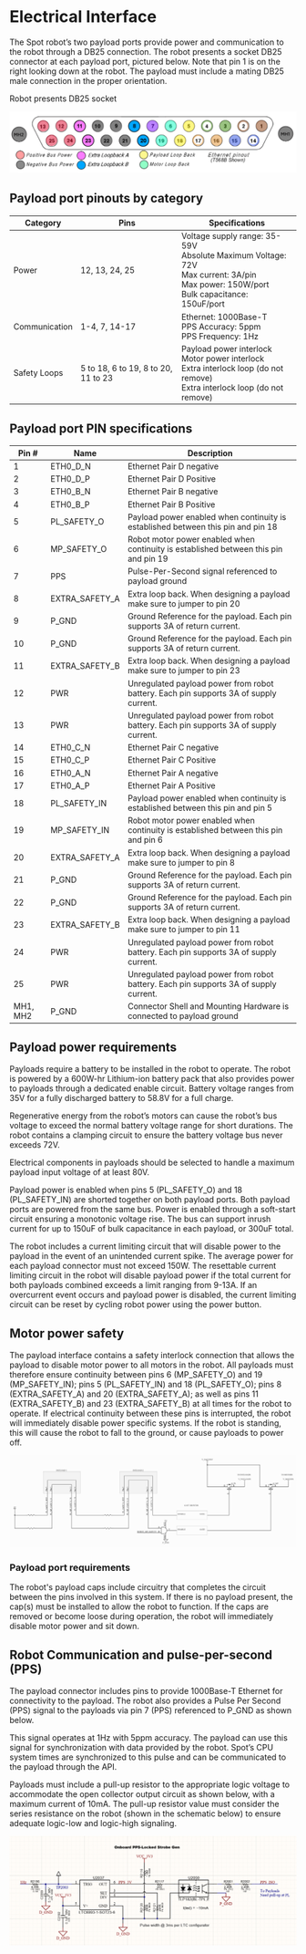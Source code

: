 <!--
Copyright (c) 2023 Boston Dynamics, Inc.  All rights reserved.

Downloading, reproducing, distributing or otherwise using the SDK Software
is subject to the terms and conditions of the Boston Dynamics Software
Development Kit License (20191101-BDSDK-SL).
-->

# Electrical Interface

The Spot robot’s two payload ports provide power and communication to the robot through a DB25 connection. The robot presents a socket DB25 connector at each payload port, pictured below. Note that pin 1 is on the right looking down at the robot. The payload must include a mating DB25 male connection in the proper orientation.

Robot presents DB25 socket

![db25 connector][elec-image1]


## Payload port pinouts by category


| Category | Pins | Specifications |
| -------- | ---- | -------------- |
| Power |	12, 13, 24, 25 |	Voltage supply range: 35-59V<br>Absolute Maximum Voltage: 72V<br>Max current: 3A/pin<br>Max power: 150W/port<br>Bulk capacitance: 150uF/port
| Communication |	1-4, 7, 14-17 |	Ethernet: 1000Base-T<br>PPS Accuracy: 5ppm<br>PPS Frequency: 1Hz
| Safety Loops |	5 to 18, 6 to 19, 8 to 20, 11 to 23 | Payload power interlock<br>Motor power interlock<br>Extra interlock loop (do not remove)<br>Extra interlock loop (do not remove)






## Payload port PIN specifications


| Pin # | Name | Description |
| ----- | ---- | ----------- |
| 1 |	ETH0_D_N |	Ethernet Pair D negative
| 2 |	ETH0_D_P |	Ethernet Pair D Positive
| 3 |	ETH0_B_N |	Ethernet Pair B negative
| 4 |	ETH0_B_P |	Ethernet Pair B Positive
| 5 |	PL_SAFETY_O |	Payload power enabled when continuity is established between this pin and pin 18
| 6 |	MP_SAFETY_O |	Robot motor power enabled when continuity is established between this pin and pin 19
| 7 |	PPS |	Pulse-Per-Second signal referenced to payload ground
| 8 |	EXTRA_SAFETY_A |	Extra loop back. When designing a payload make sure to jumper to pin 20
| 9 |	P_GND |	Ground Reference for the payload. Each pin supports 3A of return current.
| 10 |	P_GND |	Ground Reference for the payload. Each pin supports 3A of return current.
| 11 |	EXTRA_SAFETY_B |	Extra loop back. When designing a payload make sure to jumper to pin 23
| 12 |	PWR |	Unregulated payload power from robot battery. Each pin supports 3A of supply current.
| 13 |	PWR |	Unregulated payload power from robot battery. Each pin supports 3A of supply current.
| 14 | 	ETH0_C_N |	Ethernet Pair C negative
| 15 |	ETH0_C_P |	Ethernet Pair C Positive
| 16 |	ETH0_A_N |	Ethernet Pair A negative
| 17 |	ETH0_A_P |	Ethernet Pair A Positive
| 18 |	PL_SAFETY_IN |	Payload power enabled when continuity is established between this pin and pin 5
| 19 |	MP_SAFETY_IN |	Robot motor power enabled when continuity is established between this pin and pin 6
| 20 |	EXTRA_SAFETY_A |	Extra loop back. When designing a payload make sure to jumper to pin 8
| 21 | 	P_GND |	Ground Reference for the payload. Each pin supports 3A of return current.
| 22 |	P_GND |	Ground Reference for the payload. Each pin supports 3A of return current.
| 23 |	EXTRA_SAFETY_B |	Extra loop back. When designing a payload make sure to jumper to pin 11
| 24 |	PWR |	Unregulated payload power from robot battery. Each pin supports 3A of supply current.
| 25 |	PWR |	Unregulated payload power from robot battery. Each pin supports 3A of supply current.
MH1, MH2 |	P_GND |	Connector Shell and Mounting Hardware is connected to payload ground





## Payload power requirements

Payloads require a battery to be installed in the robot to operate. The robot is powered by a 600W-hr Lithium-ion battery pack that also provides power to payloads through a dedicated enable circuit. Battery voltage ranges from 35V for a fully discharged battery to 58.8V for a full charge.

Regenerative energy from the robot’s motors can cause the robot’s bus voltage to exceed the normal battery voltage range for short durations. The robot contains a clamping circuit to ensure the battery voltage bus never exceeds 72V.

Electrical components in payloads should be selected to handle a maximum payload input voltage of at least 80V.

Payload power is enabled when pins 5 (PL_SAFETY_O) and 18 (PL_SAFETY_IN) are shorted together on both payload ports. Both payload ports are powered from the same bus. Power is enabled through a soft-start circuit ensuring a monotonic voltage rise. The bus can support inrush current for up to 150uF of bulk capacitance in each payload, or 300uF total.

The robot includes a current limiting circuit that will disable power to the payload in the event of an unintended current spike. The average power for each payload connector must not exceed 150W. The resettable current limiting circuit in the robot will disable payload power if the total current for both payloads combined exceeds a limit ranging from 9-13A. If an overcurrent event occurs and payload power is disabled, the current limiting circuit can be reset by cycling robot power using the power button.


## Motor power safety

The payload interface contains a safety interlock connection that allows the payload to disable motor power to all motors in the robot. All payloads must therefore ensure continuity between pins 6 (MP_SAFETY_O) and 19 (MP_SAFETY_IN); pins 5 (PL_SAFETY_IN) and 18 (PL_SAFETY_O); pins 8 (EXTRA_SAFETY_A) and 20 (EXTRA_SAFETY_A); as well as pins 11 (EXTRA_SAFETY_B) and 23 (EXTRA_SAFETY_B) at all times for the robot to operate. If electrical continuity between these pins is interrupted, the robot will immediately disable power specific systems. If the robot is standing, this will cause the robot to fall to the ground, or cause payloads to power off.


![payload electrical][elec-image2]



### Payload port requirements

The robot's payload caps include circuitry that completes the circuit between the pins involved in this system. If there is no payload present, the cap(s) must be installed to allow the robot to function. If the caps are removed or become loose during operation, the robot will immediately disable motor power and sit down.


## Robot Communication and pulse-per-second (PPS)

The payload connector includes pins to provide 1000Base-T Ethernet for connectivity to the payload. The robot also provides a Pulse Per Second (PPS) signal to the payloads via pin 7 (PPS) referenced to P_GND as shown below.

This signal operates at 1Hz with 5ppm accuracy. The payload can use this signal for synchronization with data provided by the robot. Spot’s CPU system times are synchronized to this pulse and can be communicated to the payload through the API.

Payloads must include a pull-up resistor to the appropriate logic voltage to accommodate the open collector output circuit as shown below, with a maximum current of 10mA. The pull-up resistor value must consider the series resistance on the robot (shown in the schematic below) to ensure adequate logic-low and logic-high signaling.


![onboard PPS][elec-image3]


<!--- image and page reference link definitions --->
[rails-image1]: images/rails-image1.png
[rails-image2]: images/rails-image2.png
[rails-image3]: images/rails3.png

[config-image1]: images/payload1.png
[config-image2]: images/payload2.png
[config-image3]: images/payload3.png
[config-image4]: images/payload4.png
[config-image5]: images/config-image5.png
[config-image6]: images/config-image6.png
[config-image7]: images/payload7.png
[config-image8]: images/payload8.png

[elec-image1]: images/elec-image1.png
[elec-image2]: images/elec-image2.png
[elec-image3]: images/elec-image3.png
[guidelines-image1]: images/guidelines-image1.png
[mech-image1]: images/mech-image1.png
[mech-image2]: images/mech-image2.png
[mech-image3]: images/mech-image3.png
[mech-image4]: images/mech-image4.png

[payload-top]: Readme.md "Developing and managing Spot payloads"
[configuration]: payload_configuration_requirements.md "Payload configuration requirements"
[mechanical]: mechanical_interfaces.md "Mechanical interfaces"
[mounting-rails]: robot_mounting_rails.md "Robot mounting rails"
[robust-payload]: guidelines_for_robust_payload_design.md "Guidelines for robust payload design"
[electrical]: robot_electrical_interface.md "Robot electrical interface"
[payload-software]: configuring_payload_software.md "Configuring payload software"
